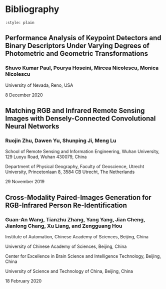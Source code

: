 # Bibliography

```{bibliography} ../references.bib
:style: plain
```

## Performance Analysis of Keypoint Detectors and Binary Descriptors Under Varying Degrees of Photometric and Geometric Transformations

### Shuvo Kumar Paul, Pourya Hoseini, Mircea Nicolescu, Monica Nicolescu

University of Nevada, Reno, USA

8 December 2020


## Matching RGB and Infrared Remote Sensing Images with Densely-Connected Convolutional Neural Networks

### Ruojin Zhu, Dawen Yu, Shunping Ji, Meng Lu

School of Remote Sensing and Information Engineering, Wuhan University, 129 Luoyu Road, Wuhan 430079, China

Department of Physical Geography, Faculty of Geoscience, Utrecht University, Princetonlaan 8, 3584 CB Utrecht, The Netherlands

29 November 2019


## Cross-Modality Paired-Images Generation for RGB-Infrared Person Re-Identification

### Guan-An Wang, Tianzhu Zhang, Yang Yang, Jian Cheng, Jianlong Chang, Xu Liang, and Zengguang Hou

Institute of Automation, Chinese Academy of Sciences, Beijing, China

University of Chinese Academy of Sciences, Beijing, China

Center for Excellence in Brain Science and Intelligence Technology, Beijing, China

University of Science and Technology of China, Beijing, China

18 February 2020